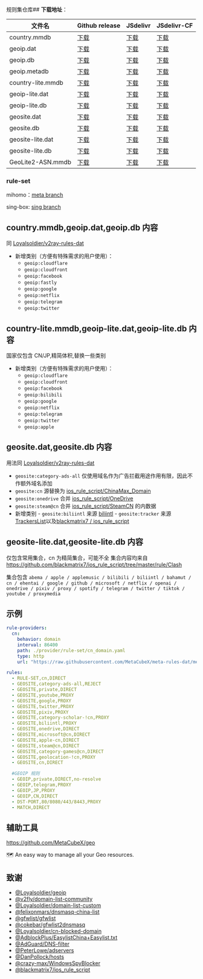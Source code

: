 规则集仓库## **下载地址**：

| 文件名              | Github release                                                                                                            | JSdelivr                                                                                                                           | JSdelivr-CF                                                                                                                              |
|---------------------|---------------------------------------------------------------------------------------------------------------------------|------------------------------------------------------------------------------------------------------------------------------------|------------------------------------------------------------------------------------------------------------------------------------------|
| country.mmdb        | [下载](https://github.com/MetaCubeX/meta-rules-dat/releases/download/latest/country.mmdb)                                 | [下载](https://cdn.jsdelivr.net/gh/MetaCubeX/meta-rules-dat@release/country.mmdb)                                                  | [下载](https://testingcf.jsdelivr.net/gh/MetaCubeX/meta-rules-dat@release/country.mmdb)                                                  |
| geoip.dat           | [下载](https://github.com/MetaCubeX/meta-rules-dat/releases/download/latest/geoip.dat)                                    | [下载](https://cdn.jsdelivr.net/gh/MetaCubeX/meta-rules-dat@release/geoip.dat)                                                       | [下载](https://testingcf.jsdelivr.net/gh/MetaCubeX/meta-rules-dat@release/geoip.dat)                                                       |
| geoip.db            | [下载](https://github.com/MetaCubeX/meta-rules-dat/releases/download/latest/geoip.db)                                     | [下载](https://cdn.jsdelivr.net/gh/MetaCubeX/meta-rules-dat@release/geoip.db)                                                        | [下载](https://testingcf.jsdelivr.net/gh/MetaCubeX/meta-rules-dat@release/geoip.db)                                                        |
| geoip.metadb        | [下载](https://github.com/MetaCubeX/meta-rules-dat/releases/download/latest/geoip.metadb)                                 | [下载](https://cdn.jsdelivr.net/gh/MetaCubeX/meta-rules-dat@release/geoip.metadb)                                                    | [下载](https://testingcf.jsdelivr.net/gh/MetaCubeX/meta-rules-dat@release/geoip.metadb)                                                    |
| country-lite.mmdb   | [下载](https://github.com/MetaCubeX/meta-rules-dat/releases/download/latest/country-lite.mmdb)                            | [下载](https://cdn.jsdelivr.net/gh/MetaCubeX/meta-rules-dat@release/country-lite.mmdb)                                               | [下载](https://testingcf.jsdelivr.net/gh/MetaCubeX/meta-rules-dat@release/country-lite.mmdb)                                               |
| geoip-lite.dat      | [下载](https://github.com/MetaCubeX/meta-rules-dat/releases/download/latest/geoip-lite.dat)                               | [下载](https://cdn.jsdelivr.net/gh/MetaCubeX/meta-rules-dat@release/geoip-lite.dat)                                                  | [下载](https://testingcf.jsdelivr.net/gh/MetaCubeX/meta-rules-dat@release/geoip-lite.dat)                                                  |
| geoip-lite.db       | [下载](https://github.com/MetaCubeX/meta-rules-dat/releases/download/latest/geoip-lite.db)                                | [下载](https://cdn.jsdelivr.net/gh/MetaCubeX/meta-rules-dat@release/geoip-lite.db)                                                   | [下载](https://testingcf.jsdelivr.net/gh/MetaCubeX/meta-rules-dat@release/geoip-lite.db)                                                   |
| geosite.dat         | [下载](https://github.com/MetaCubeX/meta-rules-dat/releases/download/latest/geosite.dat)                                  | [下载](https://cdn.jsdelivr.net/gh/MetaCubeX/meta-rules-dat@release/geosite.dat)                                                     | [下载](https://testingcf.jsdelivr.net/gh/MetaCubeX/meta-rules-dat@release/geosite.dat)                                                     |
| geosite.db          | [下载](https://github.com/MetaCubeX/meta-rules-dat/releases/download/latest/geosite.db)                                   | [下载](https://cdn.jsdelivr.net/gh/MetaCubeX/meta-rules-dat@release/geosite.db)                                                      | [下载](https://testingcf.jsdelivr.net/gh/MetaCubeX/meta-rules-dat@release/geosite.db)                                                      |
| geosite-lite.dat    | [下载](https://github.com/MetaCubeX/meta-rules-dat/releases/download/latest/geosite-lite.dat)                             | [下载](https://cdn.jsdelivr.net/gh/MetaCubeX/meta-rules-dat@release/geosite-lite.dat)                                                 | [下载](https://testingcf.jsdelivr.net/gh/MetaCubeX/meta-rules-dat@release/geosite-lite.dat)                                                 |
| geosite-lite.db     | [下载](https://github.com/MetaCubeX/meta-rules-dat/releases/download/latest/geosite-lite.db)                              | [下载](https://cdn.jsdelivr.net/gh/MetaCubeX/meta-rules-dat@release/geosite-lite.db)                                                 | [下载](https://testingcf.jsdelivr.net/gh/MetaCubeX/meta-rules-dat@release/geosite-lite.db)                                                 |
| GeoLite2-ASN.mmdb   | [下载](https://github.com/MetaCubeX/meta-rules-dat/releases/download/latest/GeoLite2-ASN.mmdb)                              | [下载](https://cdn.jsdelivr.net/gh/MetaCubeX/meta-rules-dat@release/GeoLite2-ASN.mmdb)                                                 | [下载](https://testingcf.jsdelivr.net/gh/MetaCubeX/meta-rules-dat@release/GeoLite2-ASN.mmdb)                                                 |

### **rule-set**

mihomo：[meta branch](https://github.com/MetaCubeX/meta-rules-dat/tree/meta)

sing-box: [sing branch](https://github.com/MetaCubeX/meta-rules-dat/tree/sing)

## **country.mmdb,geoip.dat,geoip.db 内容**

同 [Loyalsoldier/v2ray-rules-dat](https://github.com/Loyalsoldier/v2ray-rules-dat)

- 新增类别（方便有特殊需求的用户使用）：
  - `geoip:cloudflare`
  - `geoip:cloudfront`
  - `geoip:facebook`
  - `geoip:fastly`
  - `geoip:google`
  - `geoip:netflix`
  - `geoip:telegram`
  - `geoip:twitter`

## **country-lite.mmdb,geoip-lite.dat,geoip-lite.db 内容**

国家仅包含 CN/JP,精简体积,替换一些类别

- 新增类别（方便有特殊需求的用户使用）：
  - `geoip:cloudflare`
  - `geoip:cloudfront`
  - `geoip:facebook`
  - `geoip:bilibili`
  - `geoip:google`
  - `geoip:netflix`
  - `geoip:telegram`
  - `geoip:twitter`
  - `geoip:apple`

## **geosite.dat,geosite.db 内容**

用法同 [Loyalsoldier/v2ray-rules-dat](https://github.com/Loyalsoldier/v2ray-rules-dat)

- `geosite:category-ads-all` 仅使用域名作为广告拦截用途作用有限，因此不作额外域名添加
- `geosite:cn` 源替换为 [ios_rule_script/ChinaMax_Domain](https://github.com/blackmatrix7/ios_rule_script/tree/master/rule/Clash/ChinaMax)
- `geosite:onedrive` 合并 [ios_rule_script/OneDrive](https://github.com/blackmatrix7/ios_rule_script/tree/master/rule/Clash/OneDrive)
- `geosite:steam@cn` 合并 [ios_rule_script/SteamCN](https://github.com/blackmatrix7/ios_rule_script/tree/master/rule/Clash/SteamCN) 的内数据
- 新增类别 - `geosite:biliintl` 来源 [biliintl](https://raw.githubusercontent.com/xishang0128/rules/main/biliintl.list) - `geosite:tracker` 来源 [TrackersList](https://trackerslist.com/#/zh)以及[blackmatrix7
  /
  ios_rule_script](https://github.com/blackmatrix7/ios_rule_script/tree/master/rule/Clash/PrivateTracker)

## **geosite-lite.dat,geosite-lite.db 内容**

仅包含常用集合，cn 为精简集合，可能不全
集合内容均来自 https://github.com/blackmatrix7/ios_rule_script/tree/master/rule/Clash

集合包含 `abema / apple / applemusic / bilibili / biliintl / bahamut / cn / ehentai / google / github / microsoft / netflix / openai / onedrive / pixiv / proxy / spotify / telegram / twitter / tiktok / youtube / proxymedia`

## **示例**

```yaml
rule-providers:
  cn:
    behavior: domain
    interval: 86400
    path: ./provider/rule-set/cn_domain.yaml
    type: http
    url: "https://raw.githubusercontent.com/MetaCubeX/meta-rules-dat/meta/geo/geosite/cn.yaml"

rules:
  - RULE-SET,cn,DIRECT
  - GEOSITE,category-ads-all,REJECT
  - GEOSITE,private,DIRECT
  - GEOSITE,youtube,PROXY
  - GEOSITE,google,PROXY
  - GEOSITE,twitter,PROXY
  - GEOSITE,pixiv,PROXY
  - GEOSITE,category-scholar-!cn,PROXY
  - GEOSITE,biliintl,PROXY
  - GEOSITE,onedrive,DIRECT
  - GEOSITE,microsoft@cn,DIRECT
  - GEOSITE,apple-cn,DIRECT
  - GEOSITE,steam@cn,DIRECT
  - GEOSITE,category-games@cn,DIRECT
  - GEOSITE,geolocation-!cn,PROXY
  - GEOSITE,cn,DIRECT

  #GEOIP 规则
  - GEOIP,private,DIRECT,no-resolve
  - GEOIP,telegram,PROXY
  - GEOIP,JP,PROXY
  - GEOIP,CN,DIRECT
  - DST-PORT,80/8080/443/8443,PROXY
  - MATCH,DIRECT
```

## 辅助工具

https://github.com/MetaCubeX/geo

🗺 An easy way to manage all your Geo resources.

## 致谢

- [@Loyalsoldier/geoip](https://github.com/Loyalsoldier/geoip)
- [@v2fly/domain-list-community](https://github.com/v2fly/domain-list-community)
- [@Loyalsoldier/domain-list-custom](https://github.com/Loyalsoldier/domain-list-custom)
- [@felixonmars/dnsmasq-china-list](https://github.com/felixonmars/dnsmasq-china-list)
- [@gfwlist/gfwlist](https://github.com/gfwlist/gfwlist)
- [@cokebar/gfwlist2dnsmasq](https://github.com/cokebar/gfwlist2dnsmasq)
- [@Loyalsoldier/cn-blocked-domain](https://github.com/Loyalsoldier/cn-blocked-domain)
- [@AdblockPlus/EasylistChina+Easylist.txt](https://easylist-downloads.adblockplus.org/easylistchina+easylist.txt)
- [@AdGuard/DNS-filter](https://kb.adguard.com/en/general/adguard-ad-filters#dns-filter)
- [@PeterLowe/adservers](https://pgl.yoyo.org/adservers)
- [@DanPollock/hosts](https://someonewhocares.org/hosts)
- [@crazy-max/WindowsSpyBlocker](https://github.com/crazy-max/WindowsSpyBlocker)
- [@blackmatrix7/ios_rule_script](https://github.com/blackmatrix7/ios_rule_script)
